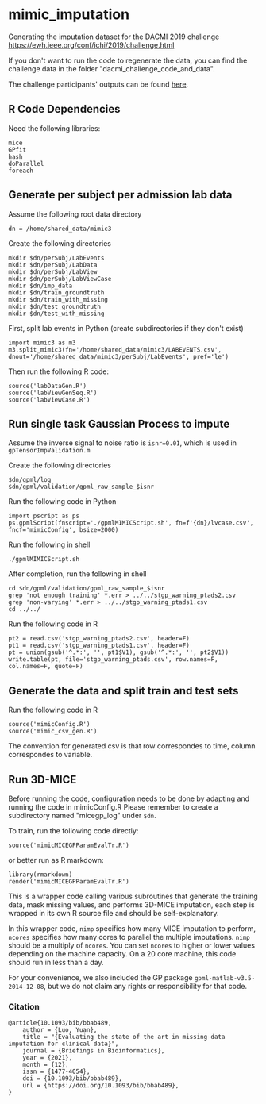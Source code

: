 # mimic_imputation
Generating the imputation dataset for the DACMI 2019 challenge <https://ewh.ieee.org/conf/ichi/2019/challenge.html>

If you don't want to run the code to regenerate the data, you can find the challenge data in the folder "dacmi_challenge_code_and_data".

The challenge participants' outputs can be found [here](https://www.dropbox.com/s/fx6r80lumo8cu2s/DACMI_results_submissions.zip?dl=0).

## R Code Dependencies
Need the following libraries:
```
mice
GPfit
hash
doParallel
foreach
```

## Generate per subject per admission lab data
Assume the following root data directory
```
dn = /home/shared_data/mimic3
```

Create the following directories
```
mkdir $dn/perSubj/LabEvents
mkdir $dn/perSubj/LabData
mkdir $dn/perSubj/LabView
mkdir $dn/perSubj/LabViewCase
mkdir $dn/imp_data
mkdir $dn/train_groundtruth
mkdir $dn/train_with_missing
mkdir $dn/test_groundtruth
mkdir $dn/test_with_missing
```
First, split lab events in Python (create subdirectories if they don't exist)
```
import mimic3 as m3
m3.split_mimic3(fn='/home/shared_data/mimic3/LABEVENTS.csv', dnout='/home/shared_data/mimic3/perSubj/LabEvents', pref='le')
```
Then run the following R code:
```
source('labDataGen.R')
source('labViewGenSeq.R')
source('labViewCase.R')
```

## Run single task Gaussian Process to impute
Assume the inverse signal to noise ratio is ```isnr=0.01```, which is used in ```gpTensorImpValidation.m```

Create the following directories
```
$dn/gpml/log
$dn/gpml/validation/gpml_raw_sample_$isnr
```
Run the following code in Python
```
import pscript as ps
ps.gpmlScript(fnscript='./gpmlMIMICScript.sh', fn=f'{dn}/lvcase.csv', fncf='mimicConfig', bsize=2000)
```
Run the following in shell
```
./gpmlMIMICScript.sh
```
After completion, run the following in shell
```
cd $dn/gpml/validation/gpml_raw_sample_$isnr
grep 'not enough training' *.err > ../../stgp_warning_ptads2.csv
grep 'non-varying' *.err > ../../stgp_warning_ptads1.csv
cd ../../
```
Run the following code in R
```
pt2 = read.csv('stgp_warning_ptads2.csv', header=F)
pt1 = read.csv('stgp_warning_ptads1.csv', header=F)
pt = union(gsub('^.*:', '', pt1$V1), gsub('^.*:', '', pt2$V1))
write.table(pt, file='stgp_warning_ptads.csv', row.names=F, col.names=F, quote=F)
```

## Generate the data and split train and test sets
Run the following code in R
```
source('mimicConfig.R')
source('mimic_csv_gen.R')
```

The convention for generated csv is that row correspondes to time, column correspondes to variable.

## Run 3D-MICE
Before running the code, configuration needs to be done by adapting and running the code in mimicConfig.R Please remember to create a subdirectory named "micegp_log" under ```$dn```.

To train, run the following code directly:
```
source('mimicMICEGPParamEvalTr.R')
```
or better run as R markdown:
```
library(rmarkdown)
render('mimicMICEGPParamEvalTr.R')
```

This is a wrapper code calling various subroutines that generate the training data, mask missing values, and performs 3D-MICE imputation, each step is wrapped in its own R source file and should be self-explanatory.

In this wrapper code, ```nimp``` specifies how many MICE imputation to perform, ```ncores``` specifies how many cores to parallel the multiple imputations. ```nimp``` should be a multiply of ```ncores```. You can set ```ncores``` to higher or lower values depending on the machine capacity. On a 20 core machine, this code should run in less than a day.

For your convenience, we also included the GP package ```gpml-matlab-v3.5-2014-12-08```, but we do not claim any rights or responsibility for that code.

### Citation
```
@article{10.1093/bib/bbab489,
    author = {Luo, Yuan},
    title = "{Evaluating the state of the art in missing data imputation for clinical data}",
    journal = {Briefings in Bioinformatics},
    year = {2021},
    month = {12},
    issn = {1477-4054},
    doi = {10.1093/bib/bbab489},
    url = {https://doi.org/10.1093/bib/bbab489},
}
```
